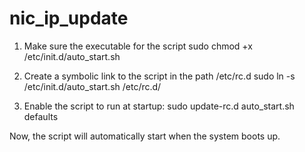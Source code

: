# nic_ip_update
1. Make sure the executable for the script
sudo chmod +x /etc/init.d/auto_start.sh

2. Create a symbolic link to the script in the path /etc/rc.d
sudo ln -s /etc/init.d/auto_start.sh /etc/rc.d/

3. Enable the script to run at startup:
sudo update-rc.d auto_start.sh defaults

Now, the script will automatically start when the system boots up.

